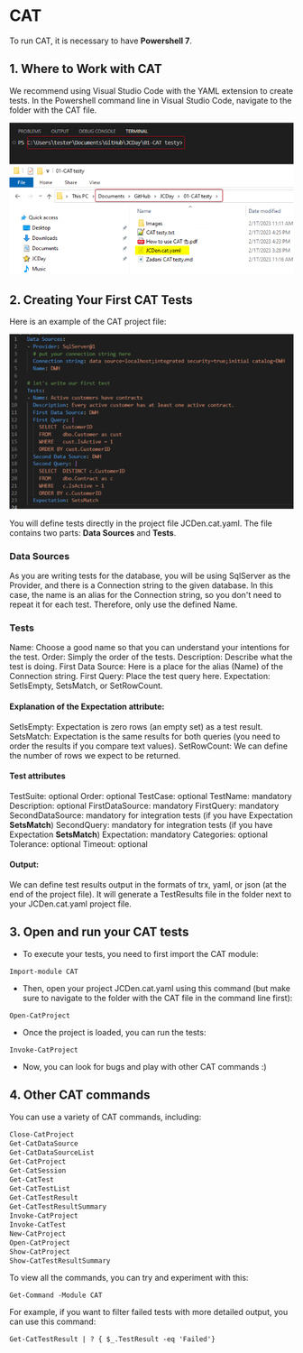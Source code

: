 # CAT

To run CAT, it is necessary to have **Powershell 7**.

## 1. Where to Work with CAT
We recommend using Visual Studio Code with the YAML extension to create tests. 
In the Powershell command line in Visual Studio Code, navigate to the folder with the CAT file.

![Command Line](Images/media/CommandLine.png)

## 2. Creating Your First CAT Tests

Here is an example of the CAT project file:

![ProjectFile](Images/media/ProjectFile.png)

You will define tests directly in the project file JCDen.cat.yaml. The file contains two parts: **Data Sources** and **Tests**.

### Data Sources
As you are writing tests for the database, you will be using SqlServer as the Provider, and there is a Connection string to the given database. In this case, the name is an alias for the Connection string, so you don't need to repeat it for each test. Therefore, only use the defined Name.

### Tests
Name: Choose a good name so that you can understand your intentions for the test.
Order: Simply the order of the tests.
Description: Describe what the test is doing.
First Data Source: Here is a place for the alias (Name) of the Connection string.
First Query: Place the test query here.
Expectation: SetIsEmpty, SetsMatch, or SetRowCount.

#### Explanation of the Expectation attribute:
SetIsEmpty: Expectation is zero rows (an empty set) as a test result.
SetsMatch: Expectation is the same results for both queries (you need to order the results if you compare text values).
SetRowCount: We can define the number of rows we expect to be returned.

#### Test attributes

TestSuite: optional
Order: optional
TestCase: optional
TestName: mandatory
Description: optional
FirstDataSource: mandatory
FirstQuery: mandatory
SecondDataSource: mandatory for integration tests (if you have Expectation **SetsMatch**)
SecondQuery: mandatory for integration tests (if you have Expectation **SetsMatch**)
Expectation: mandatory
Categories: optional
Tolerance: optional
Timeout: optional

#### Output: 
We can define test results output in the formats of trx, yaml, or json (at the end of the project file). It will generate a TestResults file in the folder next to your JCDen.cat.yaml project file.

## 3. Open and run your CAT tests

- To execute your tests, you need to first import the CAT module:

```
Import-module CAT 
```

- Then, open your project JCDen.cat.yaml using this command (but make sure to navigate to the folder with the CAT file in the command line first):

```
Open-CatProject 
```

- Once the project is loaded, you can run the tests:

```
Invoke-CatProject 
```

- Now, you can look for bugs and play with other CAT commands :)

## 4. Other CAT commands

You can use a variety of CAT commands, including:

```
Close-CatProject                                 
Get-CatDataSource                              
Get-CatDataSourceList                           
Get-CatProject                                 
Get-CatSession                                    
Get-CatTest                                      
Get-CatTestList                                    
Get-CatTestResult                                 
Get-CatTestResultSummary                           
Invoke-CatProject                                 
Invoke-CatTest                                     
New-CatProject                                     
Open-CatProject                                    
Show-CatProject                                    
Show-CatTestResultSummary  	
```

To view all the commands, you can try and experiment with this:
```
Get-Command -Module CAT
```

For example, if you want to filter failed tests with more detailed output, you can use this command:
```
Get-CatTestResult | ? { $_.TestResult -eq 'Failed'}
```